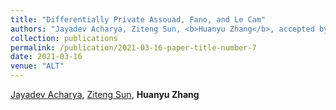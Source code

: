 ```yaml
---
title: "Differentially Private Assouad, Fano, and Le Cam"
authors: "Jayadev Acharya, Ziteng Sun, <b>Huanyu Zhang</b>, accepted by <b>ALT 2021</b>"
collection: publications
permalink: /publication/2021-03-16-paper-title-number-7
date: 2021-03-16
venue: "ALT"
---
```



[Jayadev Acharya](https://people.ece.cornell.edu/acharya/), [Ziteng Sun](http://www.zitengsun.com/), <b>Huanyu Zhang</b>
